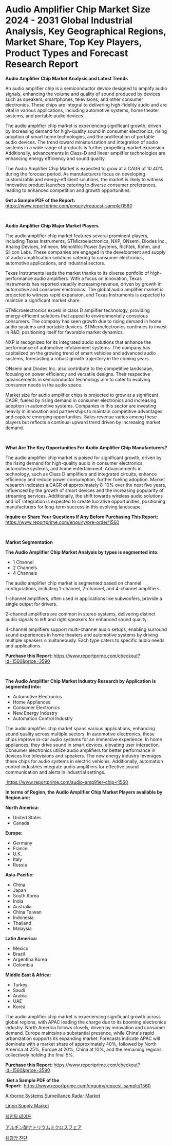<p><h1>Audio Amplifier Chip Market Size 2024 - 2031 Global Industrial Analysis, Key Geographical Regions, Market Share, Top Key Players, Product Types and Forecast Research Report</h1></p><p><strong>Audio Amplifier Chip Market Analysis and Latest Trends</strong></p>
<p><p>An audio amplifier chip is a semiconductor device designed to amplify audio signals, enhancing the volume and quality of sound produced by devices such as speakers, smartphones, televisions, and other consumer electronics. These chips are integral to delivering high-fidelity audio and are vital in various applications, including automotive systems, home theater systems, and portable audio devices.</p><p>The audio amplifier chip market is experiencing significant growth, driven by increasing demand for high-quality sound in consumer electronics, rising adoption of smart home technologies, and the proliferation of portable audio devices. The trend toward miniaturization and integration of audio systems in a wide range of products is further propelling market expansion. Additionally, advancements in Class-D and linear amplifier technologies are enhancing energy efficiency and sound quality. </p><p>The Audio Amplifier Chip Market is expected to grow at a CAGR of 10.40% during the forecast period. As manufacturers focus on developing customizable and energy-efficient solutions, the market is likely to witness innovative product launches catering to diverse consumer preferences, leading to enhanced competition and growth opportunities.</p></p>
<p><strong>Get a Sample PDF of the Report:&nbsp;</strong> <a href="https://www.reportprime.com/enquiry/request-sample/1560">https://www.reportprime.com/enquiry/request-sample/1560</a></p>
<p>&nbsp;</p>
<p><strong>Audio Amplifier Chip Major Market Players</strong></p>
<p><p>The audio amplifier chip market features several prominent players, including Texas Instruments, STMicroelectronics, NXP, ONsemi, Diodes Inc., Analog Devices, Infineon, Monolithic Power Systems, Richtek, Rohm, and Silicon Labs. These companies are engaged in the development and supply of audio amplification solutions catering to consumer electronics, automotive applications, and industrial sectors.</p><p>Texas Instruments leads the market thanks to its diverse portfolio of high-performance audio amplifiers. With a focus on innovation, Texas Instruments has reported steadily increasing revenue, driven by growth in automotive and consumer electronics. The global audio amplifier market is projected to witness rapid expansion, and Texas Instruments is expected to maintain a significant market share.</p><p>STMicroelectronics excels in class D amplifier technology, providing energy-efficient solutions that appeal to environmentally conscious consumers. The company has seen growth due to rising demand in home audio systems and portable devices. STMicroelectronics continues to invest in R&D, positioning itself for favorable market dynamics.</p><p>NXP is recognized for its integrated audio solutions that enhance the performance of automotive infotainment systems. The company has capitalized on the growing trend of smart vehicles and advanced audio systems, forecasting a robust growth trajectory in the coming years.</p><p>ONsemi and Diodes Inc. also contribute to the competitive landscape, focusing on power efficiency and versatile designs. Their respective advancements in semiconductor technology aim to cater to evolving consumer needs in the audio space.</p><p>Market size for audio amplifier chips is projected to grow at a significant CAGR, fueled by rising demand in consumer electronics and increasing adoption in automotive systems. Companies in this sector are investing heavily in innovation and partnerships to maintain competitive advantages and capture emerging opportunities. Sales revenue varies among these players but reflects a continual upward trend driven by increasing market demand.</p></p>
<p>&nbsp;</p>
<p><strong>What Are The Key Opportunities For Audio Amplifier Chip Manufacturers?</strong></p>
<p><p>The audio amplifier chip market is poised for significant growth, driven by the rising demand for high-quality audio in consumer electronics, automotive systems, and home entertainment. Advancements in technology, such as Class D amplifiers and integrated circuits, enhance efficiency and reduce power consumption, further fueling adoption. Market research indicates a CAGR of approximately 8-10% over the next five years, influenced by the growth of smart devices and the increasing popularity of streaming services. Additionally, the shift towards wireless audio solutions and IoT integration is expected to create lucrative opportunities, positioning manufacturers for long-term success in this evolving landscape.</p></p>
<p><strong>Inquire or Share Your Questions If Any Before Purchasing This Report:</strong> <a href="https://www.reportprime.com/enquiry/pre-order/1560">https://www.reportprime.com/enquiry/pre-order/1560</a></p>
<p>&nbsp;</p>
<p><strong>Market Segmentation</strong></p>
<p><strong>The Audio Amplifier Chip Market Analysis by types is segmented into:</strong></p>
<p><ul><li>1 Channel</li><li>2 Channels</li><li>4 Channels</li></ul></p>
<p><p>The audio amplifier chip market is segmented based on channel configurations, including 1-channel, 2-channel, and 4-channel amplifiers. </p><p>1-channel amplifiers, often used in applications like subwoofers, provide a single output for drivers. </p><p>2-channel amplifiers are common in stereo systems, delivering distinct audio signals to left and right speakers for enhanced sound quality. </p><p>4-channel amplifiers support multi-channel audio setups, enabling surround sound experiences in home theaters and automotive systems by driving multiple speakers simultaneously. Each type caters to specific audio needs and applications.</p></p>
<p><strong>Purchase this Report:&nbsp;</strong><a href="https://www.reportprime.com/checkout?id=1560&price=3590">https://www.reportprime.com/checkout?id=1560&price=3590</a></p>
<p>&nbsp;</p>
<p><strong>The Audio Amplifier Chip Market Industry Research by Application is segmented into:</strong></p>
<p><ul><li>Automotive Electronics</li><li>Home Appliances</li><li>Consumer Electronics</li><li>New Energy Industry</li><li>Automation Control Industry</li></ul></p>
<p><p>The audio amplifier chip market spans various applications, enhancing sound quality across multiple sectors. In automotive electronics, these chips improve in-car audio systems for an immersive experience. In home appliances, they drive sound in smart devices, elevating user interaction. Consumer electronics utilize audio amplifiers for better performance in devices like televisions and speakers. The new energy industry leverages these chips for audio systems in electric vehicles. Additionally, automation control industries integrate audio amplifiers for effective sound communication and alerts in industrial settings.</p></p>
<p><a href="https://www.reportprime.com/audio-amplifier-chip-r1560">&nbsp;https://www.reportprime.com/audio-amplifier-chip-r1560</a></p>
<p><strong>In terms of Region, the Audio Amplifier Chip Market Players available by Region are:</strong></p>
<p>
    <p> <strong> North America: </strong>
        <ul>
            <li>United States</li>
            <li>Canada</li>
        </ul>
        </p> 
    <p> <strong> Europe: </strong>
        <ul>
            <li>Germany</li>
            <li>France</li>
            <li>U.K.</li>
            <li>Italy</li>
            <li>Russia</li>
        </ul>
        </p> 
    <p> <strong> Asia-Pacific: </strong>
        <ul>
            <li>China</li>
            <li>Japan</li>
            <li>South Korea</li>
            <li>India</li>
            <li>Australia</li>
            <li>China Taiwan</li>
            <li>Indonesia</li>
            <li>Thailand</li>
            <li>Malaysia</li>
        </ul>
        </p> 
    <p> <strong> Latin America: </strong>
        <ul>
            <li>Mexico</li>
            <li>Brazil</li>
            <li>Argentina Korea</li>
            <li>Colombia</li>
        </ul>
        </p> 
    <p> <strong> Middle East & Africa: </strong>
        <ul>
            <li>Turkey</li>
            <li>Saudi</li>
            <li>Arabia</li>
            <li>UAE</li>
            <li>Korea</li>
        </ul>
    </p>
    </p>
<p><p>The audio amplifier chip market is experiencing significant growth across global regions, with APAC leading the charge due to its booming electronics industry. North America follows closely, driven by innovation and consumer demand. Europe maintains a substantial presence, while China's rapid urbanization supports its expanding market. Forecasts indicate APAC will dominate with a market share of approximately 40%, followed by North America at 25%, Europe at 20%, China at 10%, and the remaining regions collectively holding the final 5%.</p></p>
<p><strong>Purchase this Report: </strong><a href="https://www.reportprime.com/checkout?id=1560&price=3590">https://www.reportprime.com/checkout?id=1560&price=3590</a></p>
<p>&nbsp;<strong>Get a Sample PDF of the Report:&nbsp;&nbsp;</strong><a href="https://www.reportprime.com/enquiry/request-sample/1560">https://www.reportprime.com/enquiry/request-sample/1560</a></p>
<p><strong></strong></p>
<p><p><a href="https://medium.com/@faith.reidt5556/airborne-systems-surveillance-radar-market-forecasts-market-trends-and-impact-analysis-2024-2031-a410a9dceb1f">Airborne Systems Surveillance Radar Market</a></p><p><a href="https://www.linkedin.com/pulse/linen-supply-market-global-insights-sales-trends-2024-2031-abn9f?trackingId=J6mnkNWFRlOCu%2B4BooHvyw%3D%3D">Linen Supply Market</a></p><p><a href="https://medium.com/@chungcameron76/%ED%8E%98%EC%9D%B8%ED%8C%85-%ED%85%8C%EC%9D%B4%ED%94%84-%EC%8B%9C%EC%9E%A5-%EB%8F%99%ED%96%A5-%EB%B0%8F-%EC%8B%9C%EC%9E%A5-%EC%84%B1%EC%9E%A5-%EC%A0%84%EB%A7%9D-2024-2031-00a0c4769442">페인팅 테이프</a></p><p><a href="https://medium.com/@kathleencrooks2003/%E3%83%8A%E3%83%88%E3%83%AA%E3%82%A6%E3%83%A0%E3%82%A2%E3%83%AB%E3%82%AE%E3%83%B3%E9%85%B8%E3%83%9E%E3%82%A4%E3%82%AF%E3%83%AD%E3%82%B9%E3%83%95%E3%82%A3%E3%82%A2%E5%B8%82%E5%A0%B4-%E4%B8%96%E7%95%8C%E5%B8%82%E5%A0%B4%E3%81%AE%E6%B4%9E%E5%AF%9F%E3%81%A8%E8%B2%A9%E5%A3%B2%E3%83%88%E3%83%AC%E3%83%B3%E3%83%892024%E5%B9%B4%E3%81%8B%E3%82%892031%E5%B9%B4-0fff53309408">アルギン酸ナトリウムミクロスフェア</a></p><p><a href="https://medium.com/@williambatz03/%EC%B7%8C%EC%9E%A5%EC%95%94-%EC%A7%84%EB%8B%A8-%EC%8B%9C%EC%9E%A5%EC%9D%80-%EC%96%B4%EB%96%BB%EA%B2%8C-%EB%B0%9C%EC%A0%84%ED%95%A0%EA%B9%8C%EC%9A%94-2024%EB%85%84%EB%B6%80%ED%84%B0-2031%EB%85%84%EA%B9%8C%EC%A7%80%EC%9D%98-%EC%8B%9C%EC%9E%A5-%EC%84%B1%EC%9E%A5-%EB%B6%84%EC%84%9D-98a6b744515c">췌장암 진단</a></p></p>
